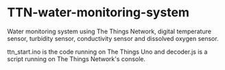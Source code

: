 # TTN-water-monitoring-system
Water monitoring system using The Things Network, digital temperature sensor, turbidity sensor, conductivity sensor and dissolved oxygen sensor.

ttn_start.ino is the code running on The Things Uno and decoder.js is a script running on The Things Network's console.
